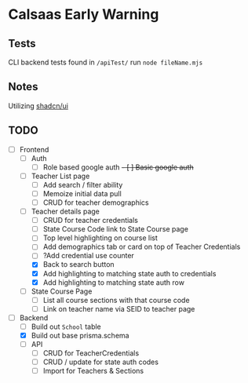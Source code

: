 # Calsaas Early Warning


## Tests
CLI backend tests found in `/apiTest/` 
run `node fileName.mjs` 

## Notes

Utilizing [shadcn/ui](https://ui.shadcn.com/docs/components)

## TODO

- [ ] Frontend
    - [ ] Auth
        - [ ] Role based google auth
        ~~- [ ] Basic google auth~~

    - [ ] Teacher List page
        - [ ] Add search / filter ability
        - [ ] Memoize initial data pull
        - [ ] CRUD for teacher demographics
    - [ ] Teacher details page
        - [ ] CRUD for teacher credentials
        - [ ] State Course Code link to State Course page
        - [ ] Top level highlighting on course list
        - [ ] Add demographics tab or card on top of Teacher Credentials
        - [ ] ?Add credential use counter
        - [x] Back to search button
        - [x] Add highlighting to matching state auth to credentials
        - [x] Add highlighting to matching state auth row
    - [ ] State Course Page
        - [ ] List all course sections with that course code
        - [ ] Link on teacher name via SEID to teacher page
- [ ] Backend
    - [ ] Build out `School` table
    - [x] Build out base prisma.schema
    - [ ] API
        - [ ] CRUD for TeacherCredentials
        - [ ] CRUD / update for state auth codes
        - [ ] Import for Teachers & Sections